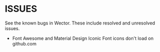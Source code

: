 **ISSUES**
===================

See the known bugs in Wector. These include resolved and unresolved issues.

- Font Awesome and Material Design Iconic Font icons don't load on github.com
